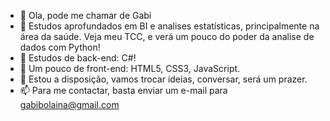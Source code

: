 - 👋 Ola, pode me chamar de Gabi
- 🌱 Estudos aprofundados em BI e analises estatísticas, principalmente na área da saúde. Veja meu TCC, e verá um pouco do poder da analise de dados com Python!
- 🌱 Estudos de back-end: C#!
- 👀 Um pouco de front-end: HTML5, CSS3, JavaScript.
- 💞️ Estou a disposição, vamos trocar ideias, conversar, será um prazer. 
- 📫 Para me contactar, basta enviar um e-mail para gabibolaina@gmail.com

<!---
GabiBolaina/GabiBolaina is a ✨ special ✨ repository because its `README.md` (this file) appears on your GitHub profile.
You can click the Preview link to take a look at your changes.
--->
